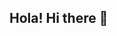 ## Hola! Hi there 👋

<!--
What to know about me: 

- First of all, I love coding! 
- 🤖 I am a member of the Robotics software school team.  
- ⏰ Working on the WebDev skills right now. Would love in future to create and contribute to some projects!
- Look forward to expand my coding experience and knowledge!
